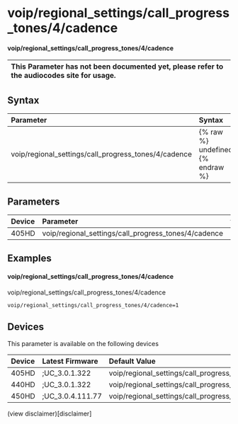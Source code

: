 ﻿---
description: voip/regional_settings/call_progress_tones/4/cadence
search:
    keywords: ['voip','regional_settings','call_progress_tones','4','cadence']
---

# voip/regional_settings/call_progress_tones/4/cadence

#### voip/regional_settings/call_progress_tones/4/cadence


| This Parameter has not been documented yet, please refer to the audiocodes site for usage.  |
| :--- |

## Syntax
| Parameter | Syntax |
| :--- | :--- |
|voip/regional_settings/call_progress_tones/4/cadence | {% raw %} undefined {% endraw %} |

## Parameters
|Device|Parameter|value|Description|
|:---|:---|:---|:---|
| 405HD | voip/regional_settings/call_progress_tones/4/cadence |  |  |

## Examples
#### voip/regional_settings/call_progress_tones/4/cadence

voip/regional_settings/call_progress_tones/4/cadence

```
voip/regional_settings/call_progress_tones/4/cadence=1
```

## Devices
This parameter is available on the following devices

| Device | Latest Firmware | Default Value |
|:---|:---|:---|
| 405HD | ;UC_3.0.1.322 | voip/regional_settings/call_progress_tones/4/cadence=1 
| 440HD | ;UC_3.0.1.322 | voip/regional_settings/call_progress_tones/4/cadence=1 
| 450HD | ;UC_3.0.4.111.77 | voip/regional_settings/call_progress_tones/4/cadence=1 

(view disclaimer)[disclaimer]
